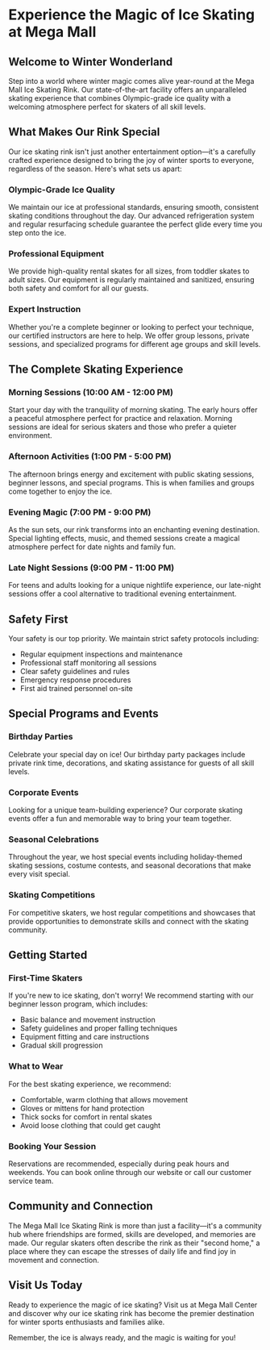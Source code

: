 # Experience the Magic of Ice Skating at Mega Mall

## Welcome to Winter Wonderland

Step into a world where winter magic comes alive year-round at the Mega Mall Ice Skating Rink. Our state-of-the-art facility offers an unparalleled skating experience that combines Olympic-grade ice quality with a welcoming atmosphere perfect for skaters of all skill levels.

## What Makes Our Rink Special

Our ice skating rink isn't just another entertainment option—it's a carefully crafted experience designed to bring the joy of winter sports to everyone, regardless of the season. Here's what sets us apart:

### Olympic-Grade Ice Quality
We maintain our ice at professional standards, ensuring smooth, consistent skating conditions throughout the day. Our advanced refrigeration system and regular resurfacing schedule guarantee the perfect glide every time you step onto the ice.

### Professional Equipment
We provide high-quality rental skates for all sizes, from toddler skates to adult sizes. Our equipment is regularly maintained and sanitized, ensuring both safety and comfort for all our guests.

### Expert Instruction
Whether you're a complete beginner or looking to perfect your technique, our certified instructors are here to help. We offer group lessons, private sessions, and specialized programs for different age groups and skill levels.

## The Complete Skating Experience

### Morning Sessions (10:00 AM - 12:00 PM)
Start your day with the tranquility of morning skating. The early hours offer a peaceful atmosphere perfect for practice and relaxation. Morning sessions are ideal for serious skaters and those who prefer a quieter environment.

### Afternoon Activities (1:00 PM - 5:00 PM)
The afternoon brings energy and excitement with public skating sessions, beginner lessons, and special programs. This is when families and groups come together to enjoy the ice.

### Evening Magic (7:00 PM - 9:00 PM)
As the sun sets, our rink transforms into an enchanting evening destination. Special lighting effects, music, and themed sessions create a magical atmosphere perfect for date nights and family fun.

### Late Night Sessions (9:00 PM - 11:00 PM)
For teens and adults looking for a unique nightlife experience, our late-night sessions offer a cool alternative to traditional evening entertainment.

## Safety First

Your safety is our top priority. We maintain strict safety protocols including:

- Regular equipment inspections and maintenance
- Professional staff monitoring all sessions
- Clear safety guidelines and rules
- Emergency response procedures
- First aid trained personnel on-site

## Special Programs and Events

### Birthday Parties
Celebrate your special day on ice! Our birthday party packages include private rink time, decorations, and skating assistance for guests of all skill levels.

### Corporate Events
Looking for a unique team-building experience? Our corporate skating events offer a fun and memorable way to bring your team together.

### Seasonal Celebrations
Throughout the year, we host special events including holiday-themed skating sessions, costume contests, and seasonal decorations that make every visit special.

### Skating Competitions
For competitive skaters, we host regular competitions and showcases that provide opportunities to demonstrate skills and connect with the skating community.

## Getting Started

### First-Time Skaters
If you're new to ice skating, don't worry! We recommend starting with our beginner lesson program, which includes:

- Basic balance and movement instruction
- Safety guidelines and proper falling techniques
- Equipment fitting and care instructions
- Gradual skill progression

### What to Wear
For the best skating experience, we recommend:

- Comfortable, warm clothing that allows movement
- Gloves or mittens for hand protection
- Thick socks for comfort in rental skates
- Avoid loose clothing that could get caught

### Booking Your Session
Reservations are recommended, especially during peak hours and weekends. You can book online through our website or call our customer service team.

## Community and Connection

The Mega Mall Ice Skating Rink is more than just a facility—it's a community hub where friendships are formed, skills are developed, and memories are made. Our regular skaters often describe the rink as their "second home," a place where they can escape the stresses of daily life and find joy in movement and connection.

## Visit Us Today

Ready to experience the magic of ice skating? Visit us at Mega Mall Center and discover why our ice skating rink has become the premier destination for winter sports enthusiasts and families alike.

Remember, the ice is always ready, and the magic is waiting for you! 